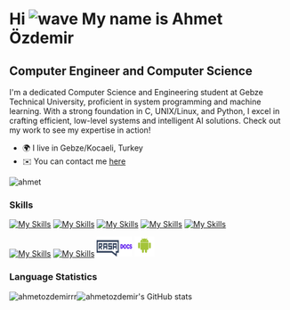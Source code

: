 Hi ![wave](https://user-images.githubusercontent.com/18350557/176309783-0785949b-9127-417c-8b55-ab5a4333674e.gif) My name is Ahmet Özdemir
==================================================================================================================================

Computer Engineer and Computer Science
-----------------

I'm a dedicated Computer Science and Engineering student at Gebze Technical University, proficient in system programming and machine learning. With a strong foundation in C, UNIX/Linux, and Python, I excel in crafting efficient, low-level systems and intelligent AI solutions. Check out my work to see my expertise in action!

* 🌍  I live in Gebze/Kocaeli, Turkey
* ✉️  You can contact me [here](mailto:ahmetozdemiir.ao@gmail.com)

<p align="left"> <img src="https://komarev.com/ghpvc/?username=ahmetozdemirrr&label=Profile%20views&color=0e75b6&style=flat" alt="ahmet" /> </p>

### Skills


[![My Skills](https://skillicons.dev/icons?i=c&theme=light)](https://gcc.gnu.org/)
[![My Skills](https://skillicons.dev/icons?i=cpp&theme=light)](https://cplusplus.com/) 
[![My Skills](https://skillicons.dev/icons?i=python&theme=light)](https://www.python.org/)
[![My Skills](https://skillicons.dev/icons?i=docker&theme=light)](https://www.docker.com/)
[![My Skills](https://skillicons.dev/icons?i=haskell&theme=light)](https://www.haskell.org/)
<p align="left">

[![My Skills](https://skillicons.dev/icons?i=linux&theme=light)](https://www.linux.org/)
[![My Skills](https://skillicons.dev/icons?i=bash&theme=light)](https://www.gnu.org/software/bash/)
<a href="https://rasa.com" target="_blank" rel="noreferrer"><img src="https://github.com/ahmetozdemirrr/ahmetozdemirrr/blob/main/RASA.svg" width="64" height="36" alt="RASA" /></a>
<a href="https://developer.android.com" target="_blank" rel="noreferrer"> <img src="https://raw.githubusercontent.com/devicons/devicon/master/icons/android/android-original-wordmark.svg" alt="android" width="36" height="36"/></a>

### Language Statistics

<p>
<img align="left" src="https://github-readme-stats.vercel.app/api/top-langs?username=ahmetozdemirrr&show_icons=true&locale=en&layout=compact&langs_count=12&hide=HTML,Lex,Yacc,Stata,CSS,Javascript,Typescript,Dockerfile" alt="ahmetozdemirrr" />
<img align="left" src="https://github-readme-stats.vercel.app/api?username=ahmetozdemirrr&show_icons=true&hide=&count_private=true&title_color=3382ed&text_color=22c55e&icon_color=facc15&bg_color=1c1917&hide_border=true&show_icons=true&cache_seconds=1800" alt="ahmetozdemir's GitHub stats" />
</p>


<p>&nbsp;</p>
